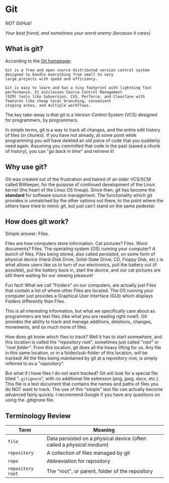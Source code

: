 # Git

_NOT GitHub!_

_Your best friend, and sometimes your worst enemy (because it cares)_

## What is git?

According to the [Git homepage](https://git-scm.com/):

```text
Git is a free and open source distributed version control system designed to handle everything from small to very
large projects with speed and efficiency.

Git is easy to learn and has a tiny footprint with lightning fast performance. It outclasses Source Control Management
(SCM) tools like Subversion, CVS, Perforce, and ClearCase with features like cheap local branching, convenient
staging areas, and multiple workflows.
```

The key take-away is that git is a Version Control System (VCS) designed for programmers, by programmers.

In simple terms, git is a way to track all changes, and the entire edit history of files (in chunks). If you have not
already, at some point while programming you will have deleted an old piece of code that you suddenly need again.
Assuming you _committed_ that code in the past (saved a chunk of history), you can
"_go back in time_" and retrieve it!

## Why use git?

Git was created out of the frustration and hatred of an older VCS/SCM called BitKeeper, for the purpose of continued
development of the Linux kernel (the heart of the Linux OS lineup). Since then, git has become the
**standard** for software source management. The functionality which git provides is unmatched by the other options out
there, to the point where the others have tried to mimic git, but just can't stand on the same pedestal.

## How does git work?

Simple answer: Files.

Files are how computers store information. Cat pictures? Files. Word documents? Files. The operating system (OS)
running your computer? A bunch of files. Files being stored, also called persisted, on some form of physical device
(Hard-Disk Drive, Solid-State Drive, CD, Floppy Disk, etc.) is what allows users like us to turn of our electronics,
pull the battery out (if possible), put the battery back in, start the device, and our cat pictures are still there
waiting for our viewing pleasure!

Fun fact! What we call "Folders" on our computers, are actually just Files that contain a list of where other Files are
located. The OS running your computer just provides a Graphical User Interface (GUI) which displays Folders differently
than Files.

This is all interesting information, but what we specifically care about as programmers are text files (like what you
are reading right now!). Git provides the ability to track and manage additions, deletions, changes, movements, and so
much more of files.

How does git know which files to track? Well it has to start somewhere, and this location is called the "_repository
root_", sometimes just called _"root"_ or _"root folder"_. From this location, git does all the heavy lifting for us.
Any file in this same location, or in a folder/sub-folder of this location, will be tracked! All the files being
maintained by git at a repository root, is simply referred to as a "_repository_".

But what if I have files I do not want tracked? Git will look for a special file titled "`.gitignore`", with no
additional file extension (png, jpeg, docx, etc.). This file is a text document that contains the names and paths of
files you do NOT want to track. The use of this "simple" text file can actually become advanced fairly quickly. I
recommend Google if you have any questions on using the .gitignore file.

## Terminology Review

| Term              | Meaning                                                                |
|-------------------|------------------------------------------------------------------------|
| `file`            | Data persisted on a physical device (often called a _physical medium_) |
| `repository`      | A collection of files managed by git                                   |
| `repo`            | Abbreviation for repository                                            |
| `repository root` | The "root", or parent, folder of the repository                        |